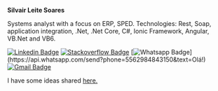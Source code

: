 **Silvair Leite Soares**

Systems analyst with a focus on ERP, SPED. Technologies: Rest, Soap, application integration, .Net, .Net Core, C#, Ionic Framework, Angular, VB.Net and VB6.


[![Linkedin Badge](https://img.shields.io/badge/-LinkedIn-blue?style=flat-square&logo=Linkedin&logoColor=white&link=https://www.linkedin.com/in/silvairleitesoares/)](https://www.linkedin.com/in/silvairleitesoares/)
[![Stackoverflow Badge](https://img.shields.io/badge/-Stackoverflow-4CA143?style=flat-square&logo=Stackoverflow&logoColor=white&link=https://stackoverflow.com/users/7912859/silvair-l-soares)](https://stackoverflow.com/users/7912859/silvair-l-soares?tab=profile)
[![Whatsapp Badge](https://img.shields.io/badge/-Whatsapp-4CA143?style=flat-square&labelColor=4CA143&logo=whatsapp&logoColor=white&link=https://api.whatsapp.com/send?phone=5562984843150&text=Olá!)](https://api.whatsapp.com/send?phone=5562984843150&text=Olá!)
[![Gmail Badge](https://img.shields.io/badge/-Gmail-c14438?style=flat-square&logo=Gmail&logoColor=white&link=mailto:silvairsilverio@gmail.com)](mailto:silvairsilverio@gmail.com)

I have some ideas shared [here.](https://www.profissionaisti.com.br/author/silvair-leite-soares/ "Heading link")


